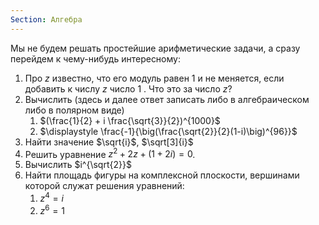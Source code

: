 ```yaml
---
Section: Алгебра
---
```

Мы не будем решать простейшие арифметические задачи, а сразу перейдем к чему-нибудь интересному:
1. Про $z$﻿ известно, что его модуль равен $1$﻿ и не меняется, если добавить к числу $z$﻿ число $1$﻿ . Что это за число $z$﻿?
2. Вычислить (здесь и далее ответ записать либо в алгебраическом либо в полярном виде)
    1. $(\frac{1}{2} + i \frac{\sqrt{3}}{2})^{1000}$﻿
    2. $\displaystyle \frac{-1}{\big(\frac{\sqrt{2}}{2}(1-i)\big)^{96}}$﻿
3. Найти значение $\sqrt{i}$﻿, $\sqrt[3]{i}$﻿
4. Решить уравнение $z^2 + 2z + (1+2i) = 0$﻿.
5. Вычислить $i^{\sqrt{2}}$﻿
6. Найти площадь фигуры на комплексной плоскости, вершинами которой служат решения уравнений:
	1. $z^4 = i$
	2. $z^6 = 1$
